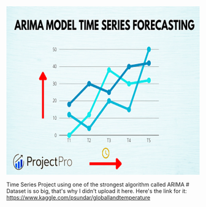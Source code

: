 <div align="center">
  <a href="https://github.com/roostamovic/ARIMA">
    <img src="arima.png" alt="Logo" width="900" height="440">
  </a>
</div>

Time Series Project using one of the strongest algorithm called ARIMA # Dataset is so big, that's why I didn't upload it here. Here's the link for it:
https://www.kaggle.com/psundar/globallandtemperature

